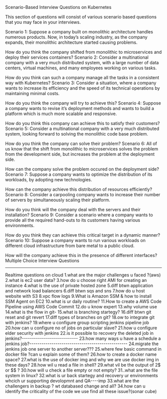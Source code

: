 Scenario-Based Interview Questions on Kubernetes

This section of questions will consist of various scenario based questions that you may face in your interviews.

Scenario 1: Suppose a company built on monolithic architecture handles numerous products. Now, in today’s scaling industry, as the company expands, their monolithic architecture started causing problems.

How do you think the company shifted from monolithic to microservices and deploy their services containers?
Scenario 2: Consider a multinational company with a very much distributed system, with a large number of data centers, virtual machines, and many employees working on various tasks.

How do you think can such a company manage all the tasks in a consistent way with Kubernetes?
Scenario 3: Consider a situation, where a company wants to increase its efficiency and the speed of its technical operations by maintaining minimal costs.

How do you think the company will try to achieve this?
Scenario 4: Suppose a company wants to revise it’s deployment methods and wants to build a platform which is much more scalable and responsive.

How do you think this company can achieve this to satisfy their customers?
Scenario 5: Consider a multinational company with a very much distributed system, looking forward to solving the monolithic code base problem.

How do you think the company can solve their problem?
Scenario 6: All of us know that the shift from monolithic to microservices solves the problem from the development side, but increases the problem at the deployment side.

How can the company solve the problem occured on the deployment side?
Scenario 7: Suppose a company wants to optimize the distribution of its workloads, by adopting new technologies.

How can the company achieve this distribution of resources efficiently?
Scenario 8: Consider a carpooling company wants to increase their number of servers by simultaneously scaling their platform.

How do you think will the company deal with the servers and their installation?
Scenario 9: Consider a scenario where a company wants to provide all the required hand-outs to its customers having various environments.

How do you think they can achieve this critical target in a dynamic manner?
Scenario 10: Suppose a company wants to run various workloads on different cloud infrastructure from bare metal to a public cloud.

How will the company achieve this in the presence of different interfaces?
Multiple Choice Interview Questions

----------------------------------------------------------------

Realtime questions on cloud
1.what are the major challenges u faced ?(aws)
2.what is ec2 user data?
3.how do u choose right AMI for creating an instance
4.what is the use of private hosted zone
5.diff btwn application and network load balancers
6.diff btwn sqs and sns
7.how do u host website with S3
8.vpc flow logs
9.What is Amazon SSM & how to install SSM Agent on EC2
10.what is ur daily routine?
11.How to create a AWS Code Pipeline using AWS Code Commit
12.do u know expert
13.why volume use
14.what is the flow in git-
15.what is branching startegy? 
16.diff btwn git reset and git revert
17.diff types of branches on git?
18.ow to integrate git with jenkins?
19.where u configure group scripting jenkins pipeline job
20.how can u configure no of jobs on particular slave?
21.how u configure elder security with jenkins
22.is it possible to recovery the deleted job in jenkins?----------------------------
23.how many ways u have a schedule a jenkins job?-------------------------------------------------
24.migrate the jenkins job one server to another server???
25.where few basic command in docker file ?can u explain some of them?
26.how to create a docker name space?
27.what is the use of docker img and why we are use docker img in these days?
28.how wil u read a file in shell?
29.what vil be the output of 2$ or $$ ? 
30.how will u check a file empty or not empty?
31..what are the file system in linux?
32.what is ur back startegy and recovery ur environments whcich ur supporting devolopmnt and QA----imp
33.what are the challengers in backup ? wt databased change and all?
34.how can u identify the criticality of the code we use find all these issue?(sonar cube)